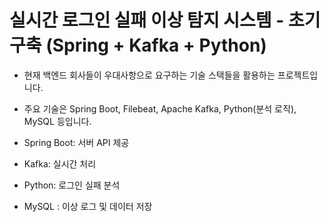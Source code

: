 # 실시간 로그인 실패 이상 탐지 시스템 - 초기 구축 (Spring + Kafka + Python)

- 현재 백엔드 회사들이 우대사항으로 요구하는 기술 스택들을 활용하는 프로젝트입니다.

- 주요 기술은 Spring Boot, Filebeat, Apache Kafka, Python(분석 로직), MySQL 등입니다.

- Spring Boot: 서버 API 제공

- Kafka: 실시간 처리

- Python: 로그인 실패 분석

- MySQL : 이상 로그 및 데이터 저장
